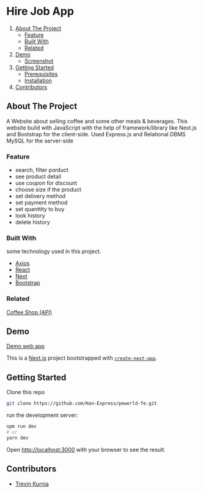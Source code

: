 # Hire Job App
<!-- NAVIGATION -->
<ol>
    <li>
      <a href="#about-the-project">About The Project</a>
      <ul>
        <li><a href="#feature">Feature</a></li>
        <li><a href="#built-with">Built With</a></li>
        <li><a href="#related">Related</a></li>
      </ul>
    </li>
    <li><a href="#demo">Demo</a>
          <ul>
        <li><a href="#screenshot">Screenshot</a></li>
      </ul>
    </li>
    <li>
      <a href="#getting-started">Getting Started</a>
      <ul>
        <li><a href="#prerequisites">Prerequisites</a></li>
        <li><a href="#installation">Installation</a></li>
      </ul>
    </li>
    <li><a href="#contributors">Contributors</a></li>
</ol>
<!-- ABOUT THE PROJECT -->

## About The Project

A Website about selling coffee and some other meals & beverages.  This website build with JavaScript with the help of framework/library like Next.js and Bootstrap for the client-side. Used Express.js and Relational DBMS MySQL for the server-side  

### Feature
- search, filter porduct
- see product detail
- use coupon for discount
- choose size if the product
- set delivery method
- set payment method
- set quanttity to buy
- look history
- delete history



### Built With

some technology used in this project.
- [Axios](https://www.npmjs.com/package/axios)
- [React](https://reactjs.org/)
- [Next](https://nextjs.org/)
- [Bootstrap](https://getbootstrap.com/)
<!-- - ditambahin lagi -->
### Related

[Coffee Shop (API)](https://github.com/trevinkur/coffee-shop-be)

## Demo

[Demo web app](https://coffee-shop-tr.netlify.app/)


This is a [Next.js](https://nextjs.org/) project bootstrapped with [`create-next-app`](https://github.com/vercel/next.js/tree/canary/packages/create-next-app).

## Getting Started

Clone this repo
 
```sh
git clone https://github.com/Han-Express/peworld-fe.git
```

run the development server:

```bash
npm run dev
# or
yarn dev
```

Open [http://localhost:3000](http://localhost:3000) with your browser to see the result.




<!-- Contributors -->
## Contributors

- [Trevin Kurnia](https://github.com/trevinkur)

